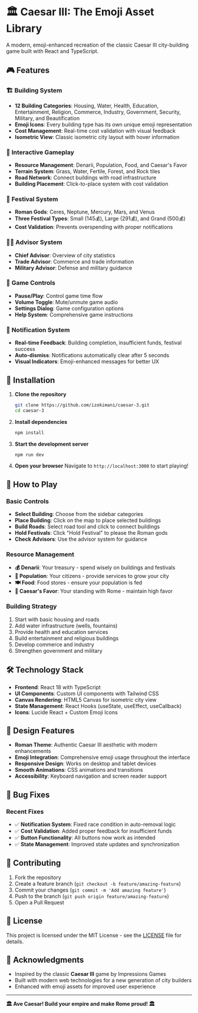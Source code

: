 # 🏛️ Caesar III: The Emoji Asset Library

A modern, emoji-enhanced recreation of the classic Caesar III city-building game built with React and TypeScript.

## 🎮 Features

### 🏗️ **Building System**
- **12 Building Categories**: Housing, Water, Health, Education, Entertainment, Religion, Commerce, Industry, Government, Security, Military, and Beautification
- **Emoji Icons**: Every building type has its own unique emoji representation
- **Cost Management**: Real-time cost validation with visual feedback
- **Isometric View**: Classic isometric city layout with hover information

### 🎯 **Interactive Gameplay**
- **Resource Management**: Denarii, Population, Food, and Caesar's Favor
- **Terrain System**: Grass, Water, Fertile, Forest, and Rock tiles
- **Road Network**: Connect buildings with road infrastructure
- **Building Placement**: Click-to-place system with cost validation

### 🎉 **Festival System**
- **Roman Gods**: Ceres, Neptune, Mercury, Mars, and Venus
- **Three Festival Types**: Small (145💰), Large (291💰), and Grand (500💰)
- **Cost Validation**: Prevents overspending with proper notifications

### 👨‍💼 **Advisor System**
- **Chief Advisor**: Overview of city statistics
- **Trade Advisor**: Commerce and trade information
- **Military Advisor**: Defense and military guidance

### 🔧 **Game Controls**
- **Pause/Play**: Control game time flow
- **Volume Toggle**: Mute/unmute game audio
- **Settings Dialog**: Game configuration options
- **Help System**: Comprehensive game instructions

### 📢 **Notification System**
- **Real-time Feedback**: Building completion, insufficient funds, festival success
- **Auto-dismiss**: Notifications automatically clear after 5 seconds
- **Visual Indicators**: Emoji-enhanced messages for better UX

## 🚀 Installation

1. **Clone the repository**
   ```bash
   git clone https://github.com/izokimani/caesar-3.git
   cd caesar-3
   ```

2. **Install dependencies**
   ```bash
   npm install
   ```

3. **Start the development server**
   ```bash
   npm run dev
   ```

4. **Open your browser**
   Navigate to `http://localhost:3000` to start playing!

## 🎯 How to Play

### Basic Controls
- **Select Building**: Choose from the sidebar categories
- **Place Building**: Click on the map to place selected buildings
- **Build Roads**: Select road tool and click to connect buildings
- **Hold Festivals**: Click "Hold Festival" to please the Roman gods
- **Check Advisors**: Use the advisor system for guidance

### Resource Management
- **💰 Denarii**: Your treasury - spend wisely on buildings and festivals
- **👥 Population**: Your citizens - provide services to grow your city
- **🍽️ Food**: Food stores - ensure your population is fed
- **👑 Caesar's Favor**: Your standing with Rome - maintain high favor

### Building Strategy
1. Start with basic housing and roads
2. Add water infrastructure (wells, fountains)
3. Provide health and education services
4. Build entertainment and religious buildings
5. Develop commerce and industry
6. Strengthen government and military

## 🛠️ Technology Stack

- **Frontend**: React 18 with TypeScript
- **UI Components**: Custom UI components with Tailwind CSS
- **Canvas Rendering**: HTML5 Canvas for isometric city view
- **State Management**: React Hooks (useState, useEffect, useCallback)
- **Icons**: Lucide React + Custom Emoji Icons

## 🎨 Design Features

- **Roman Theme**: Authentic Caesar III aesthetic with modern enhancements
- **Emoji Integration**: Comprehensive emoji usage throughout the interface
- **Responsive Design**: Works on desktop and tablet devices
- **Smooth Animations**: CSS animations and transitions
- **Accessibility**: Keyboard navigation and screen reader support

## 🐛 Bug Fixes

### Recent Fixes
- ✅ **Notification System**: Fixed race condition in auto-removal logic
- ✅ **Cost Validation**: Added proper feedback for insufficient funds
- ✅ **Button Functionality**: All buttons now work as intended
- ✅ **State Management**: Improved state updates and synchronization

## 🤝 Contributing

1. Fork the repository
2. Create a feature branch (`git checkout -b feature/amazing-feature`)
3. Commit your changes (`git commit -m 'Add amazing feature'`)
4. Push to the branch (`git push origin feature/amazing-feature`)
5. Open a Pull Request

## 📝 License

This project is licensed under the MIT License - see the [LICENSE](LICENSE) file for details.

## 🙏 Acknowledgments

- Inspired by the classic **Caesar III** game by Impressions Games
- Built with modern web technologies for a new generation of city builders
- Enhanced with emoji assets for improved user experience

---

**🏛️ Ave Caesar! Build your empire and make Rome proud! 🏛️** 